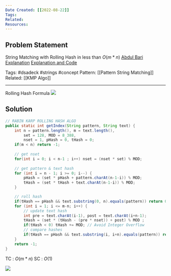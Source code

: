 ```yaml
---
Date Created: [[2022-08-22]]
Tags: 
Related: 
Resources: 
---
```


## Problem Statement
String Matching with Rolling Hash in less than $O(m*n)$
[Abdul Bari Explanation](https://www.youtube.com/watch?v=qQ8vS2btsxI)
[Explanation and Code](https://www.programiz.com/dsa/rabin-karp-algorithm)


Tags:  #dsadeck  #strings #concept
Pattern: [[Pattern String Matching]]
Related: [[KMP Algo]]

---
Rolling Hash Formula
![](https://i.imgur.com/waDKIVj.jpg)


## Solution
``` java
// RABIN KARP ROLLING HASH ALGO
public static int getIndex(String pattern, String text) {
	int n = pattern.length(), m = text.length(),
		set = 128, MOD = 8_388,
		nset = 1, pHash = 0, tHash = 0;
	if(m < n) return -1;
	
	// get nset
	for(int i = 0; i < n-1 ; i++) nset = (nset * set) % MOD;
	
	// get pattern & text hash
	for (int i = n - 1; i >= 0; i--) {
		pHash = (set * pHash + pattern.charAt(n-1-i)) % MOD;
		tHash = (set * tHash + text.charAt(n-1-i)) % MOD;
	}

	// roll hash
	if(tHash == pHash && text.substring(0, n).equals(pattern)) return 0;
	for (int i = 1; i <= m-n; i++) {
		// update text hash
		int pre = text.charAt(i-1), post = text.charAt(i+n-1);
		tHash = (set * (tHash - (pre * nset)) + post) % MOD ;
		if(tHash < 0) tHash += MOD; // Avoid Integer Overflow
		// compare hashes
		if(tHash == pHash && text.substring(i, i+n).equals(pattern)) return i;
	}
	return -1;
}
```
TC : $O(m * n)$
SC : $O(1)$

![](https://i.imgur.com/HZcWCgv.png)